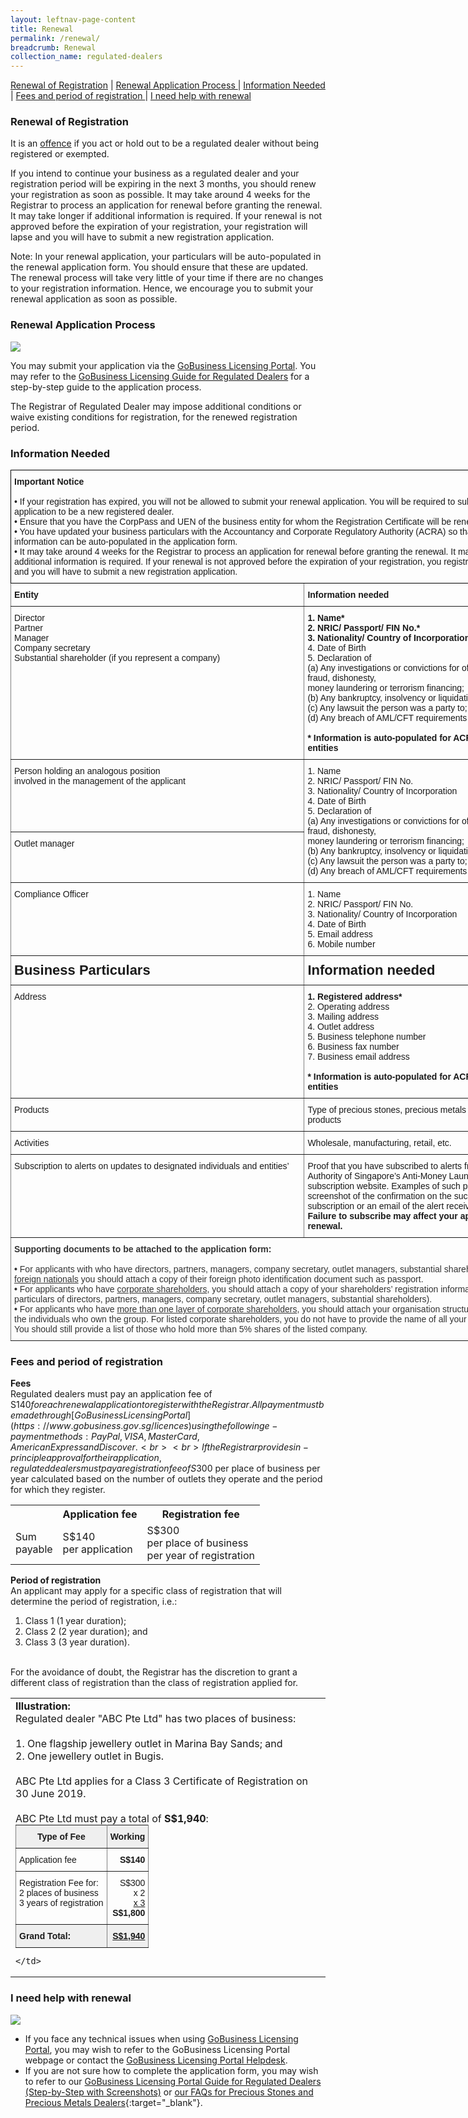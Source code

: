 ```yaml
---
layout: leftnav-page-content
title: Renewal
permalink: /renewal/
breadcrumb: Renewal
collection_name: regulated-dealers
---
```


<a href="#Renewal of Registration">Renewal of Registration</a> | <a href="#Renewal Application Process">Renewal Application Process </a> | <a href="#Information Needed">Information Needed</a> | <a href="#Fees and period of registration">Fees and period of registration </a> | <a href="#I need help with renewal">I need help with renewal </a>

### <a id="Renewal of Registration"></a> Renewal of Registration

It is an <u>offence</u> if you act or hold out to be a regulated dealer without being registered or exempted. 

If you intend to continue your business as a regulated dealer and your registration period will be expiring in the next 3 months, you should renew your registration as soon as possible. It may take around 4 weeks for the Registrar to process an application for renewal before granting the renewal. It may take longer if additional information is required. If your renewal is not approved before the expiration of your registration, your registration will lapse and you will have to submit a new registration application.

Note: In your renewal application, your particulars will be auto-populated in the renewal application form. You should ensure that these are updated. The renewal process will take very little of your time if there are no changes to your registration information. Hence, we encourage you to submit your renewal application as soon as possible.

### <a id="Renewal Application Process"></a> Renewal Application Process
<a href="/images/Overview%20of%20Renewal%20Application%20Process_20200409.pdf"><img src="/images/Overview%20of%20Renewal%20Application%20Process_20200409.png"></a> <br>

You may submit your application via the [GoBusiness Licensing Portal](https://www.gobusiness.gov.sg/licences). You may refer to the [GoBusiness Licensing Guide for Regulated Dealers](/images/GoBusiness%20Licensing%20Guide%20for%20Regulated%20Dealers_ACD_20191127.pdf) for a step-by-step guide to the application process.

The Registrar of Regulated Dealer may impose additional conditions or waive existing conditions for registration, for the renewed registration period.

### <a id="Information Needed"></a> Information Needed

<style type="text/css">
.tg  {border-collapse:collapse;border-spacing:0;}
.tg td{font-family:Arial, sans-serif;font-size:14px;padding:8px 6px;border-style:solid;border-width:1px;overflow:hidden;word-break:normal;border-color:black;}
.tg th{font-family:Arial, sans-serif;font-size:14px;font-weight:normal;padding:8px 6px;border-style:solid;border-width:1px;overflow:hidden;word-break:normal;border-color:black;}
.tg .tg-73oq{border-color:#000000;text-align:left;vertical-align:top}
.tg .tg-fymr{font-weight:bold;border-color:inherit;text-align:left;vertical-align:top}
.tg .tg-0pky{border-color:inherit;text-align:left;vertical-align:top}
.tg .tg-spag{font-weight:bold;font-size:22px;border-color:inherit;text-align:left;vertical-align:top}
</style>
<table class="tg" style="undefined;table-layout: fixed; width: 850px">
<colgroup>
<col style="width: 470px">
<col style="width: 380px">
</colgroup>
  <tr>
    <th class="tg-73oq" colspan="2"><span style="font-weight:bold">Important Notice</span><br><br>• If your registration has expired, you will not be allowed to submit your renewal application. You will be required to submit a new application to be a new registered dealer.<br>• Ensure that you have the CorpPass and UEN of the business entity for whom the Registration Certificate will be renewed.<br>• You have updated your business particulars with the Accountancy and Corporate Regulatory Authority (ACRA) so that the updated information can be auto-populated in the application form.<br>• It may take around 4 weeks for the Registrar to process an application for renewal before granting the renewal. It may take longer if additional information is required. If your renewal is not approved before the expiration of your registration, you registration will lapse and you will have to submit a new registration application.</th>
  </tr>
  <tr>
    <td class="tg-fymr">Entity</td>
    <td class="tg-fymr">Information needed</td>
  </tr>
  <tr>
    <td class="tg-0pky">Director<br>Partner<br>Manager<br>Company secretary<br>Substantial shareholder (if you represent a company)</td>
    <td class="tg-0pky"><b>1. Name*</b><br><b>2. NRIC/ Passport/ FIN No.*</b><br><b>3. Nationality/ Country of Incorporation*</b><br>4. Date of Birth<br>5. Declaration of<br>(a) Any investigations or convictions for offences related to fraud, dishonesty,<br>money laundering or terrorism financing;<br>(b) Any bankruptcy, insolvency or liquidation;<br>(c) Any lawsuit the person was a party to; and<br>(d) Any breach of AML/CFT requirements<br><br><b>* Information is auto-populated for ACRA registered entities</b></td>
  </tr>
  <tr>
    <td class="tg-0pky">Person holding an analogous position<br>involved in the management of the applicant</td>
    <td class="tg-0pky" rowspan="2">1. Name<br>2. NRIC/ Passport/ FIN No.<br>3. Nationality/ Country of Incorporation<br>4. Date of Birth<br>5. Declaration of<br>(a) Any investigations or convictions for offences related to fraud, dishonesty,<br>money laundering or terrorism financing;<br>(b) Any bankruptcy, insolvency or liquidation;<br>(c) Any lawsuit the person was a party to; and<br>(d) Any breach of AML/CFT requirements</td>
  </tr>
  <tr>
    <td class="tg-0pky">Outlet manager</td>
  </tr>
  <tr>
    <td class="tg-0pky">Compliance Officer</td>
    <td class="tg-0pky">1. Name<br>2. NRIC/ Passport/ FIN No.<br>3. Nationality/ Country of Incorporation<br>4. Date of Birth<br>5. Email address<br>6. Mobile number</td>
  </tr>
  <tr>
    <td class="tg-spag">Business Particulars</td>
    <td class="tg-spag">Information needed</td>
  </tr>
  <tr>
    <td class="tg-0pky">Address</td>
    <td class="tg-0pky"><b>1. Registered address*</b><br>2. Operating address<br>3. Mailing address<br>4. Outlet address<br>5. Business telephone number<br>6. Business fax number<br>7. Business email address<br><br><b>* Information is auto-populated for ACRA registered entities</b></td>
  </tr>
  <tr>
    <td class="tg-0pky">Products</td>
    <td class="tg-0pky">Type of precious stones, precious metals and precious products</td>
  </tr>
  <tr>
    <td class="tg-0pky">Activities</td>
    <td class="tg-0pky">Wholesale, manufacturing, retail, etc.</td>
  </tr>
  <tr>
    <td class="tg-0pky">Subscription to alerts on updates to designated individuals and entities’</td>
    <td class="tg-0pky">Proof that you have subscribed to alerts from the Monetary Authority of Singapore’s Anti-Money Laundering subscription website. Examples of such proof are screenshot of the confirmation on the successful subscription or an email of the alert received. <br><span style="font-weight:bold">Failure to subscribe may affect your application for renewal.</span></td>
  </tr>
  <tr>
    <td class="tg-0pky" colspan="2"><span style="font-weight:bold;color:rgb(51, 51, 51)">Supporting documents to be attached to the application form:</span><br><br><span style="font-weight:700;color:rgb(51, 51, 51)">• </span><span style="color:rgb(51, 51, 51)">For applicants with who have directors, partners, managers, company secretary, outlet managers, substantial shareholders who are </span><span style="text-decoration:underline;color:rgb(51, 51, 51)">foreign nationals</span><span style="color:rgb(51, 51, 51)"> you should attach a copy of their foreign photo identification document such as passport.</span><br><span style="font-weight:700;color:rgb(51, 51, 51)">• </span><span style="color:rgb(51, 51, 51)">For applicants who have </span><span style="text-decoration:underline;color:rgb(51, 51, 51)">corporate shareholders</span><span style="color:rgb(51, 51, 51)">, you should attach a copy of your shareholders’ registration information (including particulars of directors, partners, managers, company secretary, outlet managers, substantial shareholders).</span><br><span style="font-weight:700;color:rgb(51, 51, 51)">• </span><span style="color:rgb(51, 51, 51)">For applicants who have </span><span style="text-decoration:underline;color:rgb(51, 51, 51)">more than one layer of corporate shareholders</span><span style="color:rgb(51, 51, 51)">, you should attach your organisation structure/ chart up till the individuals who own the group. For listed corporate shareholders, you do not have to provide  the name of all your shareholders. You should still provide a list of those who hold more than 5% shares of the listed company.</span></td>
  </tr>
</table>

### <a id="Fees and period of registration"></a> Fees and period of registration
<b>Fees</b><br>
Regulated dealers must pay an application fee of S$140 for each renewal application to register with the Registrar. All payment must be made through [GoBusiness Licensing Portal](https://www.gobusiness.gov.sg/licences) using the following e-payment methods: PayPal, VISA, MasterCard, American Express and Discover.<br><br>
If the Registrar provides in-principle approval for their application, regulated dealers must pay a registration fee of S$300 per place of business per year calculated based on the number of outlets they operate and the period for which they register.
<table>
  <tr>
    <th></th>
    <th>Application fee</th>
    <th>Registration fee</th>
  </tr>
  <tr>
    <td>Sum <br>payable</td>
    <td>S$140 <br>per application</td>
    <td>S$300 <br>per place of business<br>per year of registration</td>
  </tr>
</table>

<b>Period of registration</b><br>
An applicant may apply for a specific class of registration that will determine the period of registration, i.e.:
1.  Class 1 (1 year duration);
2.  Class 2 (2 year duration); and
3.  Class 3 (3 year duration).
<br>
For the avoidance of doubt, the Registrar has the discretion to grant a different class of registration than the class of registration applied for.

<table>
  <tr>
    <td>
<b>Illustration:</b>
<br>Regulated dealer "ABC Pte Ltd" has two places of business:<br><br>
1.    One flagship jewellery outlet in Marina Bay Sands; and<br>
2.    One jewellery outlet in Bugis.<br><br>
ABC Pte Ltd applies for a Class 3 Certificate of Registration on 30 June 2019.<br><br> 
ABC Pte Ltd must pay a total of <b>S$1,940</b>:<br>
      
  <style type="text/css">
  .tg  {border-collapse:collapse;border-spacing:0;margin:0px auto;}
  .tg td{font-family:Arial, sans-serif;font-size:14px;padding:10px 5px;border-style:solid;border-width:1px;overflow:hidden;word-break:normal;border-color:black;}
  .tg th{font-family:Arial, sans-serif;font-size:14px;font-weight:normal;padding:10px 5px;border-style:solid;border-width:1px;overflow:hidden;word-break:normal;border-color:black;}
  .tg .tg-dvid{font-weight:bold;background-color:#efefef;border-color:inherit;text-align:left;vertical-align:top}
  .tg .tg-1gim{font-weight:bold;background-color:#efefef;border-color:inherit;text-align:center}
  .tg .tg-xldj{border-color:inherit;text-align:left}
  .tg .tg-quj4{border-color:inherit;text-align:right}
  .tg .tg-0pky{border-color:inherit;text-align:left;vertical-align:top}
  .tg .tg-dvpl{border-color:inherit;text-align:right;vertical-align:top}
  .tg .tg-8i46{font-weight:bold;text-decoration:underline;background-color:#efefef;border-color:inherit;text-align:right;vertical-align:top}
  </style>
      
  <table class="tg">
    <tr>
      <th class="tg-1gim">Type of Fee</th>
      <th class="tg-1gim">Working</th>
    </tr>
    <tr>
      <td class="tg-xldj">Application fee</td>
      <td class="tg-quj4"><span style="font-weight:bold">S$140</span></td>
    </tr>
    <tr>
      <td class="tg-0pky">Registration Fee for:<br>2 places of business<br>3 years of registration</td>
      <td class="tg-dvpl">S$300<span style="font-weight:bold"> </span><br>x 2 <br><span style="text-decoration:underline">x 3</span><br><span style="font-weight:bold">S$1,800</span></td>
    </tr>
    <tr>
      <td class="tg-dvid">Grand Total:</td>
      <td class="tg-8i46">S$1,940</td>
  </tr>
</table>
                   
    </td>
  </tr>
</table>


### <a id="I need help with renewal"></a> I need help with renewal
<a href="/images/Helplines_20191127.pdf"><img src="/images/Helplines_20191127.png"></a>

* If you face any technical issues when using [GoBusiness Licensing Portal](https://www.gobusiness.gov.sg/licences), you may wish to refer to the GoBusiness Licensing Portal webpage or contact the [GoBusiness Licensing Portal Helpdesk](https://www.gobusiness.gov.sg/licences).
* If you are not sure how to complete the application form, you may wish to refer to our [GoBusiness Licensing Portal Guide for Regulated Dealers (Step-by-Step with Screenshots)](/images/GoBusiness%20Licensing%20Guide%20for%20Regulated%20Dealers_ACD_20191127.pdf) or [our FAQs for Precious Stones and Precious Metals Dealers](https://va.ecitizen.gov.sg/cfp/customerPages/mlaw/explorefaq.aspx){:target="_blank"}.
